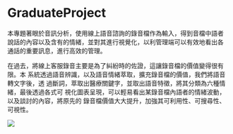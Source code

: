 # GraduateProject
本專題著眼於音訊分析，使用線上語音諮詢的錄音檔作為輸入，得到音檔中語者 說話的內容以及含有的情緒，並對其進行視覺化，以利管理端可以有效地看出各 通話的重要訊息，進行高效的管理。

在過去，將線上客服錄音主要是為了糾紛時的佐證，這讓錄音檔的價值變得很有限。本 系統透過語音辨識，以及語音情緒萃取，擴充錄音檔的價值，我們將語音轉文字後，透 過斷詞，萃取出醫療關鍵字，並取出語音特徵，將其分類為六種情緒，最後透過各式可 視化圖表呈現，可以輕易看出某錄音檔內語者的情緒波動，以及談討的內容，將原先的 錄音檔價值大大提升，加強其可利用性、可搜尋性、可視性。

![](Poster.jpg)
